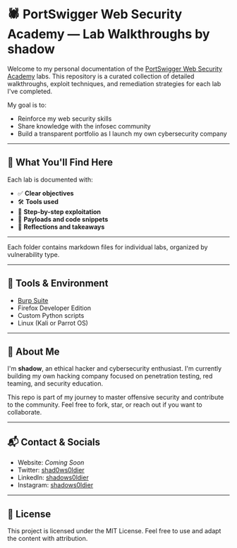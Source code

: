 # 🕷️ PortSwigger Web Security Academy — Lab Walkthroughs by shadow

Welcome to my personal documentation of the [PortSwigger Web Security Academy](https://portswigger.net/web-security) labs. This repository is a curated collection of detailed walkthroughs, exploit techniques, and remediation strategies for each lab I've completed.

My goal is to:
- Reinforce my web security skills
- Share knowledge with the infosec community
- Build a transparent portfolio as I launch my own cybersecurity company

---

## 🧠 What You'll Find Here

Each lab is documented with:
- ✅ **Clear objectives**
- 🛠️ **Tools used**
- 🚀 **Step-by-step exploitation**
- 🧰 **Payloads and code snippets**
- 🧵 **Reflections and takeaways**

---

Each folder contains markdown files for individual labs, organized by vulnerability type.

---

## 🧰 Tools & Environment

- [Burp Suite](https://portswigger.net/burp)
- Firefox Developer Edition
- Custom Python scripts
- Linux (Kali or Parrot OS)

---

## 🧵 About Me

I'm **shadow**, an ethical hacker and cybersecurity enthusiast. I'm currently building my own hacking company focused on penetration testing, red teaming, and security education.

This repo is part of my journey to master offensive security and contribute to the community. Feel free to fork, star, or reach out if you want to collaborate.

---

## 📬 Contact & Socials

- Website: *Coming Soon*
- Twitter: [shad0ws0ldier](https://x.com/shad0ws0lder)
- LinkedIn: [shadows0ldier](https://linkedin.com/in/shadow-s0ldier-6715a3377)
- Instagram: [shadows0ldier](https://www.instagram.com/shadows0ldier)

---

## 📜 License

This project is licensed under the MIT License. Feel free to use and adapt the content with attribution.




